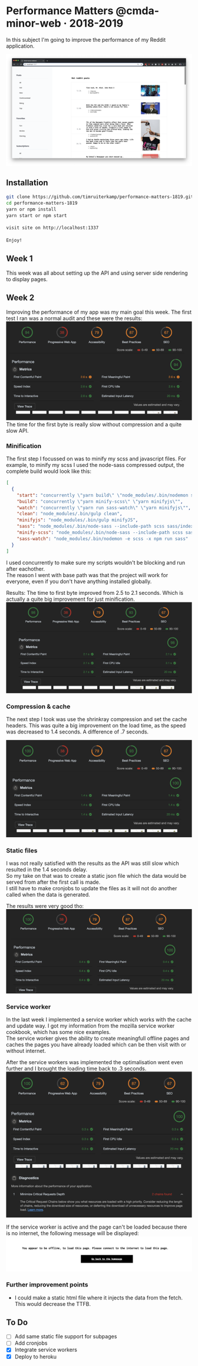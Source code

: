 # Performance Matters @cmda-minor-web · 2018-2019

In this subject I'm going to improve the performance of my Reddit application.

!['Homepage'](gh-images/home.png)

## Installation

```bash
git clone https://github.com/timruiterkamp/performance-matters-1819.git
cd performance-matters-1819
yarn or npm install
yarn start or npm start

visit site on http://localhost:1337

Enjoy!
```

## Week 1

This week was all about setting up the API and using server side rendering to display pages.

## Week 2

Improving the performance of my app was my main goal this week. The first test I ran was a normal audit and these were the results:  
!['First audit'](gh-images/start.png)  
The time for the first byte is really slow without compression and a quite slow API.

### Minification

The first step I focussed on was to minify my scss and javascript files.
For example, to minify my scss I used the node-sass compressed output, the complete build would look like this:

```json
[
  {
    "start": "concurrently \"yarn build\" \"node_modules/.bin/nodemon server\"",
    "build": "concurrently \"yarn minify-scss\" \"yarn minifyjs\"",
    "watch": "concurrently \"yarn run sass-watch\" \"yarn minifyjs\"",
    "clean": "node_modules/.bin/gulp clean",
    "minifyjs": "node_modules/.bin/gulp minifyJS",
    "sass": "node_modules/.bin/node-sass --include-path scss sass/index.scss dist/styles/min-main.css",
    "minify-scss": "node_modules/.bin/node-sass --include-path scss sass/index.scss dist/styles/min-main.css --output-style compressed",
    "sass-watch": "node_modules/.bin/nodemon -e scss -x npm run sass"
  }
]
```

I used concurrently to make sure my scripts wouldn't be blocking and run after eachother.  
The reason I went with base path was that the project will work for everyone, even if you don't have anything installed globally.

Results:
The time to first byte improved from 2.5 to 2.1 seconds. Which is actually a quite big improvement for just minification.
!['Minification audit'](gh-images/minification.png)

### Compression & cache

The next step I took was use the shrinkray compression and set the cache headers.
This was quite a big improvement on the load time, as the speed was decreased to 1.4 seconds. A difference of .7 seconds.

!['Compression audit'](gh-images/compression.png)

### Static files

I was not really satisfied with the results as the API was still slow which resulted in the 1.4 seconds delay.  
So my take on that was to create a static json file which the data would be served from after the first call is made.  
I still have to make cronjobs to update the files as it will not do another called when the data is generated.

The results were very good tho:  
!['static-file audit'](gh-images/static-file.png)

### Service worker

In the last week I implemented a service worker which works with the cache and update way. I got my information from the mozilla service worker cookbook, which has some nice examples.  
The service worker gives the ability to create meaningfull offline pages and caches the pages you have already loaded which can be then visit with or without internet.

After the service workers was implemented the optimalisation went even further and I brought the loading time back to .3 seconds.
!['Service worker'](gh-images/service-worker.png)

If the service worker is active and the page can't be loaded because there is no internet, the following message will be displayed:  
!['Offline page'](gh-images/offline-page.png)

### Further improvement points

- I could make a static html file where it injects the data from the fetch. This would decrease the TTFB.

## To Do

- [ ] Add same static file support for subpages
- [ ] Add cronjobs
- [x] Integrate service workers
- [x] Deploy to heroku
